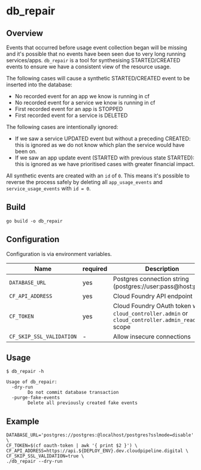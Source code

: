 # db_repair

## Overview


Events that occurred before usage event collection began will be missing and
it's possible that no events have been seen due to very long running
services/apps. `db_repair` is a tool for synthesising STARTED/CREATED events to
ensure we have a consistent view of the resource usage.

The following cases will cause a synthetic STARTED/CREATED event to be inserted into the database:

* No recorded event for an app we know is running in cf
* No recorded event for a service we know is running in cf
* First recorded event for an app is STOPPED
* First recorded event for a service is DELETED

The following cases are intentionally ignored:

* If we saw a service UPDATED event but without a preceding CREATED: this is
ignored as we do not know which plan the service would have been on.
* If we saw an app update event (STARTED with previous state STARTED):
this is ignored as we have prioritised cases with greater financial impact.

All synthetic events are created with an `id` of `0`. This means it's possible
to reverse the process safely by deleting all `app_usage_events` and
`service_usage_events` with `id = 0`.

## Build

```
go build -o db_repair
```

## Configuration

Configuration is via environment variables.

| Name | required | Description |
|---|---|---|
| `DATABASE_URL` | yes | Postgres connection string (postgres://user:pass@host:port) |
| `CF_API_ADDRESS` | yes | Cloud Foundry API endpoint |
| `CF_TOKEN` | yes | Cloud Foundry OAuth token with `cloud_controller.admin` or `cloud_controller.admin_read_only` scope |
| `CF_SKIP_SSL_VALIDATION` | - | Allow insecure connections |

## Usage

```
$ db_repair -h

Usage of db_repair:
  -dry-run
    	Do not commit database transaction
  -purge-fake-events
    	Delete all previously created fake events

```

## Example

```
DATABASE_URL='postgres://postgres:@localhost/postgres?sslmode=disable' \
CF_TOKEN=$(cf oauth-token | awk '{ print $2 }') \
CF_API_ADDRESS=https://api.${DEPLOY_ENV}.dev.cloudpipeline.digital \
CF_SKIP_SSL_VALIDATION=true \
./db_repair --dry-run
```

